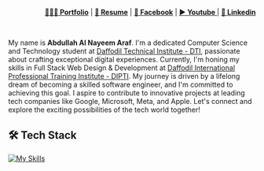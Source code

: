 <!DOCTYPE html>
<html lang="en">
<head>
    <meta charset="UTF-8">
    <meta name="viewport" content="width=device-width, initial-scale=1.0">
     <div align="right">
    <p>
        <a href="#" target="_blank"><b>👨🏻‍💻 Portfolio</b></a> |
        <a href="#" target="_blank"><b>📜 Resume</b></a> |
        <a href="facebook.com/abdullahalnayeem2k23" target="_blank"><b>📓 Facebook</b></a> |
        <a href="https://youtube.com/@abdullahalnayeemaraf" target="_blank"><b>▶️ Youtube </b></a> |
        <a href="linkedin.com/in/abdullah-al-nayeem-araf" target="_blank"><b>🧳 Linkedin</b></a> 
    </p>
</div>
    <br>
</head>
<body>
    <div class="profile">
        <p>My name is <b>Abdullah Al Nayeem Araf</b>. I'm a dedicated Computer Science and Technology student at <a href="https://www.dti.ac">Daffodil Technical Institute - DTI</a>, passionate about crafting exceptional digital experiences. Currently, I'm honing my skills in Full Stack Web Design & Development at <a href="https://dipti.com.bd">Daffodil International Professional Training Institute - DIPTI</a>.
My journey is driven by a lifelong dream of becoming a skilled software engineer, and I'm committed to achieving this goal. I aspire to contribute to innovative projects at leading tech companies like Google, Microsoft, Meta, and Apple.
Let's connect and explore the exciting possibilities of the tech world together!</p>
    </div>
    
   <h2>🛠  Tech Stack </h2>

   [![My Skills](https://skillicons.dev/icons?i=html,css,bootstrap,js,py,pycharm)](https://skillicons.dev)
   
</body>
</html>
